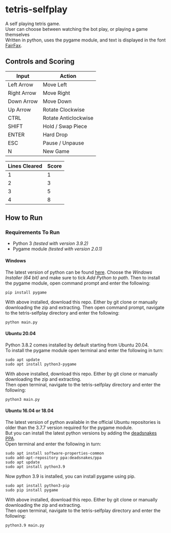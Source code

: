 # tetris-selfplay
A self playing tetris game. <br/>
User can choose between watching the bot play, or playing a game themselves<br/>
Written in python, uses the pygame module, and text is displayed in the font [FairFax](https://github.com/kreativekorp/open-relay/tree/master/Fairfax).


## **Controls and Scoring** 
| Input         | Action               | 
| ------------- | -------------------- |
| Left Arrow    | Move Left            |
| Right Arrow   | Move Right           |
| Down Arrow    | Move Down            |
| Up Arrow      | Rotate Clockwise     |
| CTRL          | Rotate Anticlockwise |
| SHIFT         | Hold / Swap Piece    |
| ENTER         | Hard Drop            |
| ESC           | Pause / Unpause      |
| N             | New Game             |

| Lines Cleared | Score |
| ------------- | ----- |
| 1             | 1     |
| 2             | 3     |
| 3             | 5     |
| 4             | 8     |

 ## How to Run
 
 ### Requirements To Run
  - Python 3 *(tested with version 3.9.2)*
  - Pygame module *(tested with version 2.0.1)*

  #### Windows
  The latest version of python can be found [here](https://www.python.org/downloads/windows/). Choose the *Windows Installer (64 bit)*  and make sure to tick *Add Python to path*. Then to install the pygame module, open command prompt and enter the following:
  ```
  pip install pygame
  ```
  With above installed, download this repo. Either by git clone or manually downloading the zip and extracting. Then open command prompt, navigate to the tetris-selfplay directory and enter the following:
  ```
  python main.py
  ```
  #### Ubuntu 20.04
  Python 3.8.2 comes installed by default starting from Ubuntu 20.04.<br/> 
  To install the pygame module open terminal and enter the following in turn:
  ```
  sudo apt update
  sudo apt install python3-pygame
  ```
  With above installed, download this repo. Either by git clone or manually downloading the zip and extracting.<br/>
  Then open terminal, navigate to the tetris-selfplay directory and enter the following:
  ```
  python3 main.py
  ```
  #### Ubuntu 16.04 or 18.04
  The latest version of python available in the official Ubuntu repositories is older than the 3.7.7 version required for the pygame module.<br/>
  But you can install the latest python versions by adding the [deadsnakes PPA](https://launchpad.net/~deadsnakes).<br/>
  Open terminal and enter the following in turn:
  ```
  sudo apt install software-properties-common
  sudo add-apt-repository ppa:deadsnakes/ppa
  sudo apt update 
  sudo apt install python3.9
  ```
  Now python 3.9 is installed, you can install pygame using pip.
  ```
  sudo apt install python3-pip
  sudo pip install pygame
  ```
  With above installed, download this repo. Either by git clone or manually downloading the zip and extracting.<br/>
  Then open terminal, navigate to the tetris-selfplay directory and enter the following:
  ```
  python3.9 main.py
  ```
